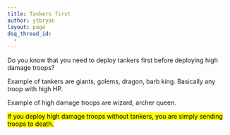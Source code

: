 ```yaml
---
title: Tankers first
author: ytbryan
layout: page
dsq_thread_id:
  - 
---
```

Do you know that you need to deploy tankers first before deploying high damage troops?

Example of tankers are giants, golems, dragon, barb king. Basically any troop with high HP.

Example of high damage troops are wizard, archer queen.

<mark> If you deploy high damage troops without tankers, you are simply sending troops to death. </mark>